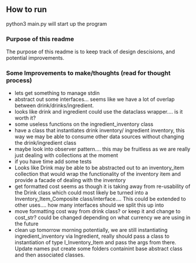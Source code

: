 ## How to run
python3 main.py will start up the program

### Purpose of this readme
The purpose of this readme is to keep track of design descisions, and potential improvements. 

### Some Improvements to make/thoughts (read for thought process)

- lets get something to manage stdin
- abstract out some interfaces... seems like we have a lot of overlap between drink/drinks/ingredient.
- looks like drink and ingredient could use the dataclass wrapper.... is it worth it?
- some useless functions on the ingredient_inventory class
- have a class that instantiates drink inventory/ ingredient inventory, this way we may be able to consume other data sources without changing the drink/ingredient class
- maybe look into observer pattern.... this may be fruitless as we are really just dealing with collections at the moment
- if you have time add some tests
- Looks like Drink may be able to be abstracted out to an inventory_item collection that would wrap the functionality of the inventory item and provide a facade of dealing with the inventory
- get formatted cost seems as though it is taking away from re-usability of the Drink class which could most likely be turned into a Inventory_Item_Composite class/interface.... This could be extended to other uses.... how many interfaces should we split this up into
- move formatting cost way from drink class? or keep it and change to cost_str? could be changed depending on what currency we are using in the future
- clean up tomorrow morning potentially, we are still instantiating ingredient_inventory via Ingredient, really should pass a class to instantiation of type I_Inventory_Item and pass the args from there. Update names put create some folders containint base abstract class and then associated classes.